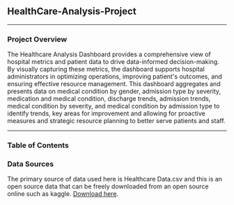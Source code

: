 ## HealthCare-Analysis-Project
---

### Project Overview
The Healthcare Analysis Dashboard provides a comprehensive view of hospital metrics and patient data to drive data-informed decision-making. By visually capturing these metrics, the dashboard supports hospital administrators in optimizing operations, improving patient's outcomes, and ensuring effective resource management. This dashboard aggregates and presents data on medical condition by gender, admission type by severity, medication and medical condition, discharge trends, admission trends, medical condition by severity,  and medical condition by admission type to identify trends, key areas for improvement and allowing for proactive measures and strategic resource planning to better serve patients and staff. 

---
### Table of Contents



### Data Sources

The primary source of data used here is Healthcare Data.csv and this is an open source data that can be freely downloaded from an open source online such as kaggle. [Download here](http://www.kaggle.com).



